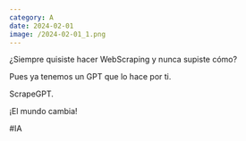 ```yaml
--- 
category: A 
date: 2024-02-01 
image: /2024-02-01_1.png 
--- 
```


¿Siempre quisiste hacer WebScraping y nunca supiste cómo?

Pues ya tenemos un GPT que lo hace por ti.

ScrapeGPT.

¡El mundo cambia!

#IA